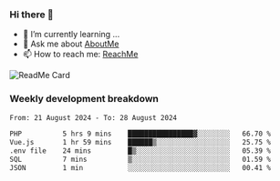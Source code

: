 ### Hi there 👋

- 🌱 I’m currently learning ...
- 💬 Ask me about [AboutMe](https://www.itzcy.com/about)
- 📫 How to reach me: [ReachMe](https://www.itzcy.com/about)

![ReadMe Card](https://github-readme-stats-ten-gilt.vercel.app/api?username=SuperChenYun&show_icons=true&title_color=fff&icon_color=79ff97&text_color=9f9f9f&bg_color=151515&hide_border=true)

### Weekly development breakdown
<!--START_SECTION:waka-->

```txt
From: 21 August 2024 - To: 28 August 2024

PHP          5 hrs 9 mins    ████████████████▓░░░░░░░░   66.70 %
Vue.js       1 hr 59 mins    ██████▒░░░░░░░░░░░░░░░░░░   25.75 %
.env file    24 mins         █▒░░░░░░░░░░░░░░░░░░░░░░░   05.39 %
SQL          7 mins          ▒░░░░░░░░░░░░░░░░░░░░░░░░   01.59 %
JSON         1 min           ░░░░░░░░░░░░░░░░░░░░░░░░░   00.41 %
```

<!--END_SECTION:waka-->
